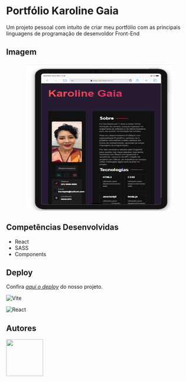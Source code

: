 # Portfólio Karoline Gaia

Um projeto pessoal com intuito de criar meu portfólio com as principais linguagens de programação de desenvoldor Front-End

## Imagem

<div align="center">
<img src="./src/Img/Page.png" width="400px" height="400px">
</div>

## Competências Desenvolvidas

- React
- SASS
- Components




## Deploy

Confira [_aqui o deploy_](https://https://karoline-gaia.vercel.app/) do nosso projeto.



![Vite](https://img.shields.io/badge/vite-%23646CFF.svg?style=for-the-badge&logo=vite&logoColor=white)

![React](https://img.shields.io/badge/react-%2320232a.svg?style=for-the-badge&logo=react&logoColor=%2361DAFB)



## Autores


<a href="https://github.com/Karolinegaia"><img src="https://avatars.githubusercontent.com/u/108437963?v=4" href="https://github.com/Karolinegaia" width="100px" height="100px"></a>

